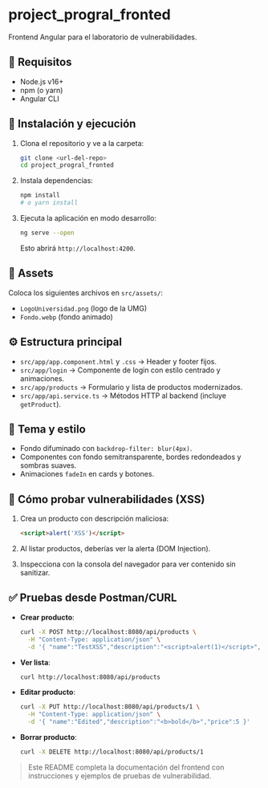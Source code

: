 # project\_progral\_fronted

Frontend Angular para el laboratorio de vulnerabilidades.

## 🔧 Requisitos

* Node.js v16+
* npm (o yarn)
* Angular CLI

## 🚀 Instalación y ejecución

1. Clona el repositorio y ve a la carpeta:

   ```bash
   git clone <url-del-repo>
   cd project_progral_fronted
   ```
2. Instala dependencias:

   ```bash
   npm install
   # o yarn install
   ```
3. Ejecuta la aplicación en modo desarrollo:

   ```bash
   ng serve --open
   ```

   Esto abrirá `http://localhost:4200`.

## 📂 Assets

Coloca los siguientes archivos en `src/assets/`:

* `LogoUniversidad.png` (logo de la UMG)
* `Fondo.webp` (fondo animado)

## ⚙️ Estructura principal

* `src/app/app.component.html` y `.css` → Header y footer fijos.
* `src/app/login` → Componente de login con estilo centrado y animaciones.
* `src/app/products` → Formulario y lista de productos modernizados.
* `src/app/api.service.ts` → Métodos HTTP al backend (incluye `getProduct`).

## 🎨 Tema y estilo

* Fondo difuminado con `backdrop-filter: blur(4px)`.
* Componentes con fondo semitransparente, bordes redondeados y sombras suaves.
* Animaciones `fadeIn` en cards y botones.

## 🧪 Cómo probar vulnerabilidades (XSS)

1. Crea un producto con descripción maliciosa:

   ```html
   <script>alert('XSS')</script>
   ```

2. Al listar productos, deberías ver la alerta (DOM Injection).

3. Inspecciona con la consola del navegador para ver contenido sin sanitizar.

## ✅ Pruebas desde Postman/CURL

* **Crear producto**:

  ```bash
  curl -X POST http://localhost:8080/api/products \
    -H "Content-Type: application/json" \
    -d '{ "name":"TestXSS","description":"<script>alert(1)</script>","price":0 }'
  ```
* **Ver lista**:

  ```bash
  curl http://localhost:8080/api/products
  ```
* **Editar producto**:

  ```bash
  curl -X PUT http://localhost:8080/api/products/1 \
    -H "Content-Type: application/json" \
    -d '{ "name":"Edited","description":"<b>bold</b>","price":5 }'
  ```
* **Borrar producto**:

  ```bash
  curl -X DELETE http://localhost:8080/api/products/1
  ```

> Este README completa la documentación del frontend con instrucciones y ejemplos de pruebas de vulnerabilidad.
